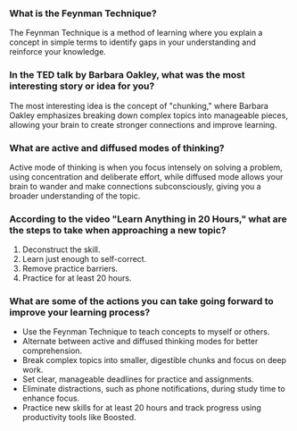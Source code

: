 ### What is the Feynman Technique?
The Feynman Technique is a method of learning where you explain a concept in simple terms to identify gaps in your understanding and reinforce your knowledge.

### In the TED talk by Barbara Oakley, what was the most interesting story or idea for you?
The most interesting idea is the concept of "chunking," where Barbara Oakley emphasizes breaking down complex topics into manageable pieces, allowing your brain to create stronger connections and improve learning.

### What are active and diffused modes of thinking?
Active mode of thinking is when you focus intensely on solving a problem, using concentration and deliberate effort, while diffused mode allows your brain to wander and make connections subconsciously, giving you a broader understanding of the topic.

### According to the video "Learn Anything in 20 Hours," what are the steps to take when approaching a new topic?
1. Deconstruct the skill.
2. Learn just enough to self-correct.
3. Remove practice barriers.
4. Practice for at least 20 hours.

### What are some of the actions you can take going forward to improve your learning process?
- Use the Feynman Technique to teach concepts to myself or others.
- Alternate between active and diffused thinking modes for better comprehension.
- Break complex topics into smaller, digestible chunks and focus on deep work.
- Set clear, manageable deadlines for practice and assignments.
- Eliminate distractions, such as phone notifications, during study time to enhance focus.
- Practice new skills for at least 20 hours and track progress using productivity tools like Boosted.

